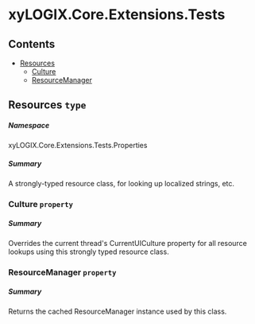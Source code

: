 <a name='assembly'></a>
# xyLOGIX.Core.Extensions.Tests

## Contents

- [Resources](#T-xyLOGIX.Core.Extensions.Tests-Properties-Resources 'xyLOGIX.Core.Extensions.Tests.Properties.Resources')
  - [Culture](#P-xyLOGIX.Core.Extensions.Tests-Properties-Resources-Culture 'xyLOGIX.Core.Extensions.Tests.Properties.Resources.Culture')
  - [ResourceManager](#P-xyLOGIX.Core.Extensions.Tests-Properties-Resources-ResourceManager 'xyLOGIX.Core.Extensions.Tests.Properties.Resources.ResourceManager')

<a name='T-xyLOGIX.Core.Extensions.Tests-Properties-Resources'></a>
## Resources `type`

##### Namespace

xyLOGIX.Core.Extensions.Tests.Properties

##### Summary

A strongly-typed resource class, for looking up localized strings, etc.

<a name='P-xyLOGIX.Core.Extensions.Tests-Properties-Resources-Culture'></a>
### Culture `property`

##### Summary

Overrides the current thread's CurrentUICulture property for all
  resource lookups using this strongly typed resource class.

<a name='P-xyLOGIX.Core.Extensions.Tests-Properties-Resources-ResourceManager'></a>
### ResourceManager `property`

##### Summary

Returns the cached ResourceManager instance used by this class.
